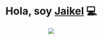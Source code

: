 <div align="center">
<h1 align="center">Hola, soy <a href="https://www.linkedin.com/in/jguzmanc/">Jaikel</a> 💻</h1>
</div>
<div align="center">
  <img src="https://media.licdn.com/dms/image/D4E16AQE2RZRZ_wV8yA/profile-displaybackgroundimage-shrink_350_1400/0/1708663575282?e=1714003200&v=beta&t=WGmq5wHMI_KaLcp7ShXsPLnsGChgVDS1P30gpHxZ90w">
</div>
